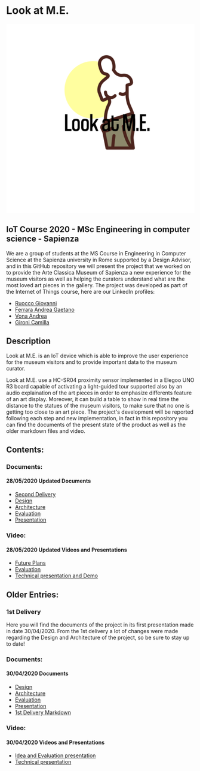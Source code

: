 
# Look at M.E.

![Project Logo](https://github.com/giovanniruocco/smartmuseum/blob/master/images/logo.png)

## IoT Course 2020 - MSc Engineering in computer science - Sapienza

We are a group of students at the MS Course in Engineering in Computer Science at the Sapienza university in Rome supported by a Design Advisor, and in this GitHub repository we will present the project that we worked on to provide the Arte Classica Museum of Sapienza a new experience for the museum visitors as well as helping the curators understand what are the most loved art pieces in the gallery.
The project was developed as part of the Internet of Things course, here are our LinkedIn profiles:

- [Ruocco Giovanni](https://www.linkedin.com/in/giovanniruocco07)
- [Ferrara Andrea Gaetano](https://www.linkedin.com/in/andrea-gaetano-ferrara-98a5371a3)
- [Vona Andrea](https://www.linkedin.com/in/andrea-vona-96b832165)
- [Gironi Camilla](https://www.linkedin.com/in/camilla-gironi)

## Description

Look at M.E. is an IoT device which is able to improve the user experience for the museum visitors and to provide important data to the museum curator.

Look at M.E. use a HC-SR04 proximity sensor implemented in a Elegoo UNO R3 board capable of activating a light-guided tour supported also by an audio explaination of the art pieces in order to emphasize differents feature of an art display.
Moreover, it can build a table to show in real time the distance to the statues of the museum visitors, to make sure that no one is getting too close to an art piece.
The project's development will be reported following each step and new implementation, in fact in this repository you can find the documents of the present state of the product as well as the older markdown files and video.

## Contents:

### Documents:

#### 28/05/2020 Updated Documents

- [Second Delivery](https://github.com/giovanniruocco/smartmuseum/blob/master/2nd%20Delivery.md)
- [Design](https://github.com/giovanniruocco/smartmuseum/blob/master/Design_2805.md)
- [Architecture](https://github.com/giovanniruocco/smartmuseum/blob/master/Architecture_2805.md)
- [Evaluation](https://github.com/giovanniruocco/smartmuseum/blob/master/Evaluation_2805.md)
- [Presentation](https://github.com/giovanniruocco/smartmuseum/blob/master/Presentation_2805.pptx)

### Video:

#### 28/05/2020 Updated Videos and Presentations

- [Future Plans](https://youtu.be/mgdUje6jdrk)
- [Evaluation](https://youtu.be/G556htPPm2g)
- [Technical presentation and Demo](https://www.youtube.com/watch?v=qv295bPE5Qw)

## Older Entries:

### 1st Delivery

Here you will find the documents of the project in its first presentation made in date 30/04/2020.
From the 1st delivery a lot of changes were made regarding the Design and Architecture of the project, so be sure to stay up to date!

### Documents:

#### 30/04/2020 Documents

- [Design](https://github.com/giovanniruocco/smartmuseum/blob/master/Old%20Versions/Design.md)
- [Architecture](https://github.com/giovanniruocco/smartmuseum/blob/master/Old%20Versions/Architecture.md)
- [Evaluation](https://github.com/giovanniruocco/smartmuseum/blob/master/Old%20Versions/Evaluation.md)
- [Presentation](https://github.com/giovanniruocco/smartmuseum/blob/master/Old%20Versions/Presentation.pdf)
- [1st Delivery Markdown](https://github.com/giovanniruocco/smartmuseum/blob/master/Old%20Versions/1st%20Delivery.md)

### Video:

#### 30/04/2020 Videos and Presentations

- [Idea and Evaluation presentation](https://www.youtube.com/watch?v=_c1rHA_vbpU)
- [Technical presentation](https://www.youtube.com/watch?v=XWXVBEEmsI0&feature=youtu.be)
